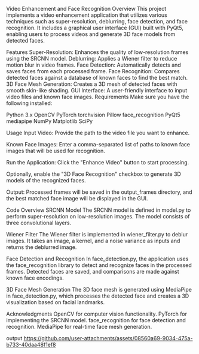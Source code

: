 Video Enhancement and Face Recognition
Overview
This project implements a video enhancement application that utilizes various techniques such as super-resolution, deblurring, face detection, and face recognition. It includes a graphical user interface (GUI) built with PyQt5, enabling users to process videos and generate 3D face models from detected faces.

Features
Super-Resolution: Enhances the quality of low-resolution frames using the SRCNN model.
Deblurring: Applies a Wiener filter to reduce motion blur in video frames.
Face Detection: Automatically detects and saves faces from each processed frame.
Face Recognition: Compares detected faces against a database of known faces to find the best match.
3D Face Mesh Generation: Creates a 3D mesh of detected faces with smooth skin-like shading.
GUI Interface: A user-friendly interface to input video files and known face images.
Requirements
Make sure you have the following installed:

Python 3.x
OpenCV
PyTorch
torchvision
Pillow
face_recognition
PyQt5
mediapipe
NumPy
Matplotlib
SciPy

Usage
Input Video: Provide the path to the video file you want to enhance.

Known Face Images: Enter a comma-separated list of paths to known face images that will be used for recognition.

Run the Application: Click the "Enhance Video" button to start processing.

Optionally, enable the "3D Face Recognition" checkbox to generate 3D models of the recognized faces.

Output: Processed frames will be saved in the output_frames directory, and the best matched face image will be displayed in the GUI.

Code Overview
SRCNN Model
The SRCNN model is defined in model.py to perform super-resolution on low-resolution images. The model consists of three convolutional layers.

Wiener Filter
The Wiener filter is implemented in wiener_filter.py to deblur images. It takes an image, a kernel, and a noise variance as inputs and returns the deblurred image.

Face Detection and Recognition
In face_detection.py, the application uses the face_recognition library to detect and recognize faces in the processed frames. Detected faces are saved, and comparisons are made against known face encodings.

3D Face Mesh Generation
The 3D face mesh is generated using MediaPipe in face_detection.py, which processes the detected face and creates a 3D visualization based on facial landmarks.

Acknowledgments
OpenCV for computer vision functionality.
PyTorch for implementing the SRCNN model.
face_recognition for face detection and recognition.
MediaPipe for real-time face mesh generation.

output
https://github.com/user-attachments/assets/08560a69-9034-475a-b733-40daa48f1ef8



